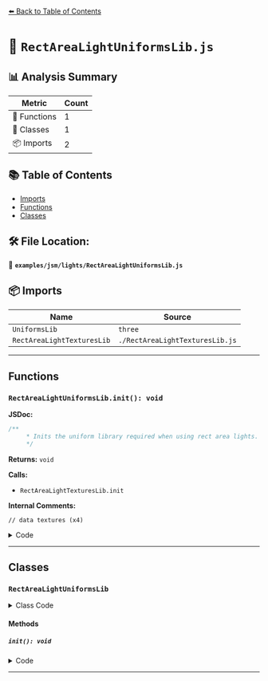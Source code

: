 [⬅️ Back to Table of Contents](../../../index.md)

# 📄 `RectAreaLightUniformsLib.js`

## 📊 Analysis Summary

| Metric | Count |
|--------|-------|
| 🔧 Functions | 1 |
| 🧱 Classes | 1 |
| 📦 Imports | 2 |

## 📚 Table of Contents

- [Imports](#imports)
- [Functions](#functions)
- [Classes](#classes)

## 🛠️ File Location:
📂 **`examples/jsm/lights/RectAreaLightUniformsLib.js`**

## 📦 Imports

| Name | Source |
|------|--------|
| `UniformsLib` | `three` |
| `RectAreaLightTexturesLib` | `./RectAreaLightTexturesLib.js` |


---

## Functions

### `RectAreaLightUniformsLib.init(): void`

**JSDoc:**
```typescript
/**
	 * Inits the uniform library required when using rect area lights.
	 */
```

**Returns:** `void`

**Calls:**

- `RectAreaLightTexturesLib.init`

**Internal Comments:**
```
// data textures (x4)
```

<details><summary>Code</summary>

```typescript
static init() {

		RectAreaLightTexturesLib.init();

		const { LTC_FLOAT_1, LTC_FLOAT_2, LTC_HALF_1, LTC_HALF_2 } = RectAreaLightTexturesLib;

		// data textures

		UniformsLib.LTC_FLOAT_1 = LTC_FLOAT_1;
		UniformsLib.LTC_FLOAT_2 = LTC_FLOAT_2;

		UniformsLib.LTC_HALF_1 = LTC_HALF_1;
		UniformsLib.LTC_HALF_2 = LTC_HALF_2;

	}
```
</details>


---

## Classes

### `RectAreaLightUniformsLib`

<details><summary>Class Code</summary>

```ts
class RectAreaLightUniformsLib {

	/**
	 * Inits the uniform library required when using rect area lights.
	 */
	static init() {

		RectAreaLightTexturesLib.init();

		const { LTC_FLOAT_1, LTC_FLOAT_2, LTC_HALF_1, LTC_HALF_2 } = RectAreaLightTexturesLib;

		// data textures

		UniformsLib.LTC_FLOAT_1 = LTC_FLOAT_1;
		UniformsLib.LTC_FLOAT_2 = LTC_FLOAT_2;

		UniformsLib.LTC_HALF_1 = LTC_HALF_1;
		UniformsLib.LTC_HALF_2 = LTC_HALF_2;

	}

}
```
</details>

#### Methods

##### `init(): void`

<details><summary>Code</summary>

```ts
static init() {

		RectAreaLightTexturesLib.init();

		const { LTC_FLOAT_1, LTC_FLOAT_2, LTC_HALF_1, LTC_HALF_2 } = RectAreaLightTexturesLib;

		// data textures

		UniformsLib.LTC_FLOAT_1 = LTC_FLOAT_1;
		UniformsLib.LTC_FLOAT_2 = LTC_FLOAT_2;

		UniformsLib.LTC_HALF_1 = LTC_HALF_1;
		UniformsLib.LTC_HALF_2 = LTC_HALF_2;

	}
```
</details>


---
